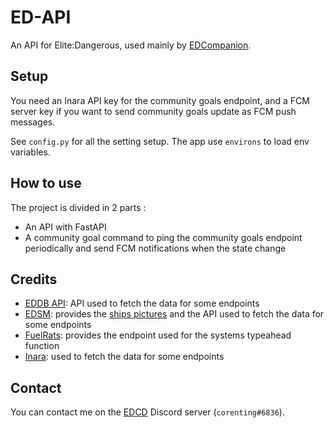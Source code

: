 # ED-API

An API for Elite:Dangerous, used mainly by [EDCompanion](https://github.com/corenting/edcompanion).

## Setup

You need an Inara API key for the community goals endpoint, and a FCM server key if you want to send community goals update as FCM push messages.

See `config.py` for all the setting setup. The app use `environs` to load env variables.

## How to use

The project is divided in 2 parts :
- An API with FastAPI
- A community goal command to ping the community goals endpoint periodically and send FCM notifications when the state change

## Credits

- [EDDB API](https://elitebgs.app/eddb/): API used to fetch the data for some endpoints
- [EDSM](https://www.edsm.net/): provides the [ships pictures](https://github.com/EDSM-NET/ED-Ships-ScreenShots) and the API used to fetch the data for some endpoints
- [FuelRats](https://fuelrats.com): provides the endpoint used for the systems typeahead function
- [Inara](https://inara.cz/): used to fetch the data for some endpoints

## Contact

You can contact me on the [EDCD](https://edcd.github.io/) Discord server (`corenting#6836`).
